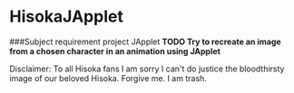 # HisokaJApplet

###Subject requirement project JApplet
**TODO Try to recreate an image from a chosen character in an animation using JApplet**

Disclaimer: To all Hisoka fans I am sorry I can't do justice the bloodthirsty image of our beloved Hisoka. Forgive me. I am trash.
